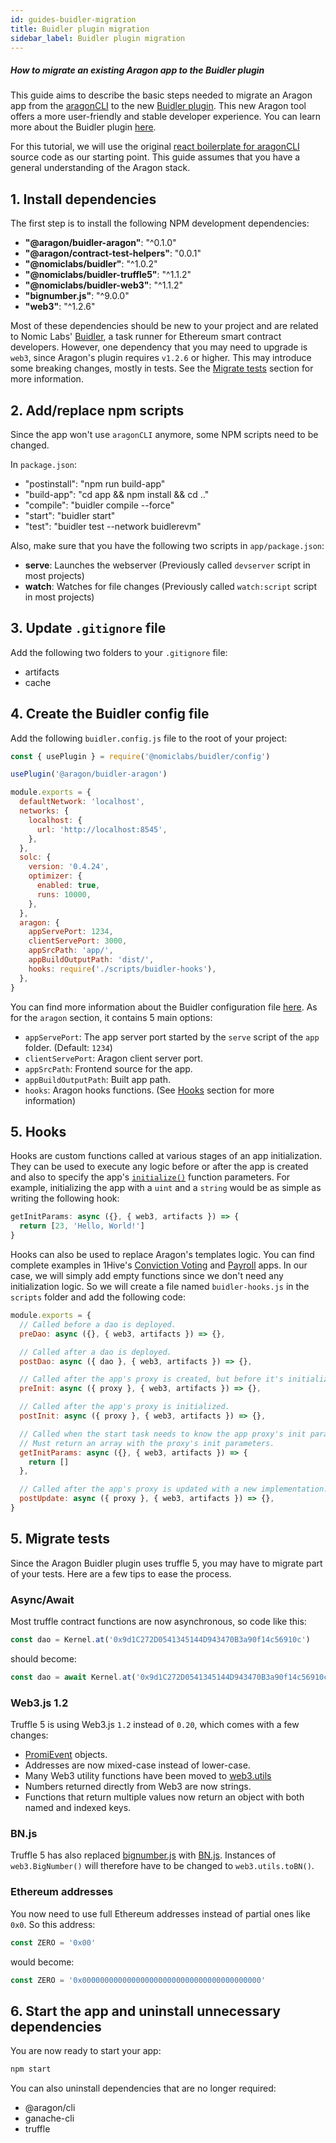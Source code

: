 ```yaml
---
id: guides-buidler-migration
title: Buidler plugin migration
sidebar_label: Buidler plugin migration
---
```


##### How to migrate an existing Aragon app to the Buidler plugin

This guide aims to describe the basic steps needed to migrate an Aragon app from the [aragonCLI](https://github.com/aragon/aragon-cli) to the new [Buidler plugin](https://blog.aragon.one/buidler-plugin). This new Aragon tool offers a more user-friendly and stable developer experience. You can learn more about the Buidler plugin [here](https://github.com/aragon/buidler-aragon).

For this tutorial, we will use the original [react boilerplate for aragonCLI](https://github.com/aragon/aragon-react-boilerplate/tree/react-with-cli) source code as our starting point. This guide assumes that you have a general understanding of the Aragon stack.

## 1. Install dependencies

The first step is to install the following NPM development dependencies:

- **"@aragon/buidler-aragon"**: "^0.1.0"
- **"@aragon/contract-test-helpers"**: "0.0.1"
- **"@nomiclabs/buidler"**: "^1.0.2"
- **"@nomiclabs/buidler-truffle5"**: "^1.1.2"
- **"@nomiclabs/buidler-web3"**: "^1.1.2"
- **"bignumber.js"**: "^9.0.0"
- **"web3"**: "^1.2.6"

Most of these dependencies should be new to your project and are related to Nomic Labs' [Buidler](https://buidler.dev), a task runner for Ethereum smart contract developers. However, one dependency that you may need to upgrade is `web3`, since Aragon's plugin requires `v1.2.6` or higher. This may introduce some breaking changes, mostly in tests. See the [Migrate tests](#5-migrate-tests) section for more information.

## 2. Add/replace npm scripts

Since the app won't use `aragonCLI` anymore, some NPM scripts need to be changed.

In `package.json`:

- "postinstall": "npm run build-app"
- "build-app": "cd app && npm install && cd .."
- "compile": "buidler compile --force"
- "start": "buidler start"
- "test": "buidler test --network buidlerevm"

Also, make sure that you have the following two scripts in `app/package.json`:

- **serve**: Launches the webserver (Previously called `devserver` script in most projects)
- **watch**: Watches for file changes (Previously called `watch:script` script in most projects)

## 3. Update `.gitignore` file

Add the following two folders to your `.gitignore` file:

- artifacts
- cache

## 4. Create the Buidler config file

Add the following `buidler.config.js` file to the root of your project:

```js
const { usePlugin } = require('@nomiclabs/buidler/config')

usePlugin('@aragon/buidler-aragon')

module.exports = {
  defaultNetwork: 'localhost',
  networks: {
    localhost: {
      url: 'http://localhost:8545',
    },
  },
  solc: {
    version: '0.4.24',
    optimizer: {
      enabled: true,
      runs: 10000,
    },
  },
  aragon: {
    appServePort: 1234,
    clientServePort: 3000,
    appSrcPath: 'app/',
    appBuildOutputPath: 'dist/',
    hooks: require('./scripts/buidler-hooks'),
  },
}
```

You can find more information about the Buidler configuration file [here](https://buidler.dev/config). As for the `aragon` section, it contains 5 main options:

- `appServePort`: The app server port started by the `serve` script of the `app` folder. (Default: `1234`)
- `clientServePort`: Aragon client server port.
- `appSrcPath`: Frontend source for the app.
- `appBuildOutputPath`: Built app path.
- `hooks`: Aragon hooks functions. (See [Hooks](#5-hooks) section for more information)

## 5. Hooks

Hooks are custom functions called at various stages of an app initialization. They can be used to execute any logic before or after the app is created and also to specify the app's [`initialize()`](https://hack.aragon.org/docs/aragonos-building#constructor-and-initialization) function parameters. For example, initializing the app with a `uint` and a `string` would be as simple as writing the following hook:

```js
getInitParams: async ({}, { web3, artifacts }) => {
  return [23, 'Hello, World!']
}
```

Hooks can also be used to replace Aragon's templates logic. You can find complete examples in 1Hive's [Conviction Voting](https://github.com/aragonone/conviction-voting-app/blob/buidlerized/buidler-app/scripts/buidler-hooks.js) and [Payroll](https://github.com/1Hive/payroll-app/blob/buidler-setup/buidler-app/scripts/buidler-hooks.js) apps. In our case, we will simply add empty functions since we don't need any initialization logic. So we will create a file named `buidler-hooks.js` in the `scripts` folder and add the following code:

```js
module.exports = {
  // Called before a dao is deployed.
  preDao: async ({}, { web3, artifacts }) => {},

  // Called after a dao is deployed.
  postDao: async ({ dao }, { web3, artifacts }) => {},

  // Called after the app's proxy is created, but before it's initialized.
  preInit: async ({ proxy }, { web3, artifacts }) => {},

  // Called after the app's proxy is initialized.
  postInit: async ({ proxy }, { web3, artifacts }) => {},

  // Called when the start task needs to know the app proxy's init parameters.
  // Must return an array with the proxy's init parameters.
  getInitParams: async ({}, { web3, artifacts }) => {
    return []
  },

  // Called after the app's proxy is updated with a new implementation.
  postUpdate: async ({ proxy }, { web3, artifacts }) => {},
}
```

## 5. Migrate tests

Since the Aragon Buidler plugin uses truffle 5, you may have to migrate part of your tests. Here are a few tips to ease the process.

### Async/Await

Most truffle contract functions are now asynchronous, so code like this:

```js
const dao = Kernel.at('0x9d1C272D0541345144D943470B3a90f14c56910c')
```

should become:

```js
const dao = await Kernel.at('0x9d1C272D0541345144D943470B3a90f14c56910c')
```

### Web3.js 1.2

Truffle 5 is using Web3.js `1.2` instead of `0.20`, which comes with a few changes:

- [PromiEvent](https://web3js.readthedocs.io/en/v1.2.0/callbacks-promises-events.html) objects.
- Addresses are now mixed-case instead of lower-case.
- Many Web3 utility functions have been moved to [web3.utils](https://web3js.readthedocs.io/en/v1.2.0/web3-utils.html)
- Numbers returned directly from Web3 are now strings.
- Functions that return multiple values now return an object with both named and indexed keys.

### BN.js

Truffle 5 has also replaced [bignumber.js](https://github.com/MikeMcl/bignumber.js) with [BN.js](https://github.com/indutny/bn.js). Instances of `web3.BigNumber()` will therefore have to be changed to `web3.utils.toBN()`.

### Ethereum addresses

You now need to use full Ethereum addresses instead of partial ones like `0x0`. So this address:

```js
const ZERO = '0x00'
```

would become:

```js
const ZERO = '0x0000000000000000000000000000000000000000'
```

## 6. Start the app and uninstall unnecessary dependencies

You are now ready to start your app:

```sh
npm start
```

You can also uninstall dependencies that are no longer required:

- @aragon/cli
- ganache-cli
- truffle

